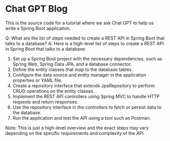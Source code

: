 # Chat GPT Blog

This is the source code for a tutorial where we ask Chat GPT to help us write a Spring Boot application.

Q: What are the list of steps needed to create a REST API in Spring Boot that talks to a database?
A: Here is a high-level list of steps to create a REST API in Spring Boot that talks to a database:

1. Set up a Spring Boot project with the necessary dependencies, such as Spring Web, Spring Data JPA, and a database connector.
2. Define the entity classes that map to the database tables.
3. Configure the data source and entity manager in the application properties or YAML file.
4. Create a repository interface that extends JpaRepository to perform CRUD operations on the entity classes.
5. Implement the REST API controllers using Spring MVC to handle HTTP requests and return responses.
6. Use the repository interface in the controllers to fetch or persist data to the database.
7. Run the application and test the API using a tool such as Postman.

Note: This is just a high-level overview and the exact steps may vary depending on the specific requirements and complexity of the API.